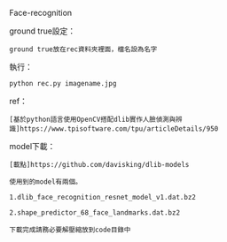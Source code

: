 Face-recognition

ground true設定：

    ground true放在rec資料夾裡面，檔名設為名字

執行：

    python rec.py imagename.jpg

ref：

    [基於python語言使用OpenCV搭配dlib實作人臉偵測與辨識]https://www.tpisoftware.com/tpu/articleDetails/950

model下載：

    [載點]https://github.com/davisking/dlib-models

    使用到的model有兩個。

    1.dlib_face_recognition_resnet_model_v1.dat.bz2

    2.shape_predictor_68_face_landmarks.dat.bz2

    下載完成請務必要解壓縮放到code目錄中





 
